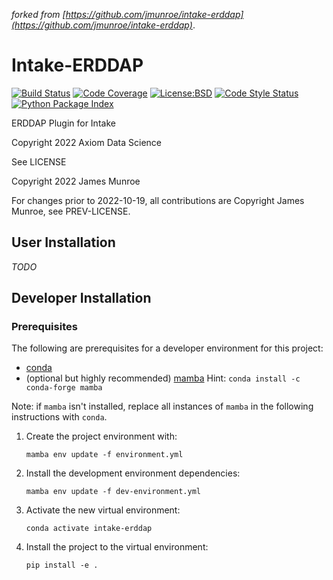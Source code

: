 _forked from [https://github.com/jmunroe/intake-erddap](https://github.com/jmunroe/intake-erddap)_.

Intake-ERDDAP
=============

[![Build Status](https://img.shields.io/github/workflow/status/axiom-data-science/intake-erddap/Tests?logo=github&style=for-the-badge)](https://github.com/axiom-data-science/intake-erddap/actions)
[![Code Coverage](https://img.shields.io/codecov/c/github/axiom-data-science/intake-erddap.svg?style=for-the-badge)](https://codecov.io/gh/axiom-data-science/intake-erddap)
[![License:BSD](https://img.shields.io/badge/License-BSD--2%20Clause-blue.svg?style=for-the-badge)](https://opensource.org/licenses/BSD-2-Clause)
[![Code Style Status](https://img.shields.io/github/workflow/status/axiom-data-science/intake-erddap/linting%20with%20pre-commit?label=Code%20Style&style=for-the-badge)](https://github.com/axiom-data-science/intake-erddap/actions)
[![Python Package Index](https://img.shields.io/pypi/v/intake-erddap.svg?style=for-the-badge)](https://pypi.org/project/intake-erddap)



ERDDAP Plugin for Intake

Copyright 2022 Axiom Data Science

See LICENSE

Copyright 2022 James Munroe

For changes prior to 2022-10-19, all contributions are Copyright James Munroe, see PREV-LICENSE.


## User Installation

_TODO_

## Developer Installation

### Prerequisites

The following are prerequisites for a developer environment for this project:

- [conda](https://docs.conda.io/en/latest/miniconda.html)
- (optional but highly recommended) [mamba](https://mamba.readthedocs.io/en/latest/) Hint: `conda install -c conda-forge mamba`

Note: if `mamba` isn't installed, replace all instances of `mamba` in the following instructions with `conda`.

1. Create the project environment with:
   ```
   mamba env update -f environment.yml
   ```

2. Install the development environment dependencies:
   ```
   mamba env update -f dev-environment.yml
   ```

3. Activate the new virtual environment:
   ```
   conda activate intake-erddap
   ```

4. Install the project to the virtual environment:
   ```
   pip install -e .
   ```

